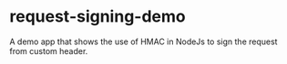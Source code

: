 # request-signing-demo
A demo app that shows the use of HMAC in NodeJs to sign the request from custom header.